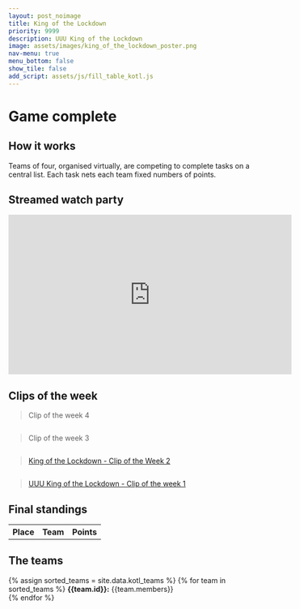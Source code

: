 ```yaml
---
layout: post_noimage
title: King of the Lockdown
priority: 9999
description: UUU King of the Lockdown
image: assets/images/king_of_the_lockdown_poster.png
nav-menu: true
menu_bottom: false
show_tile: false
add_script: assets/js/fill_table_kotl.js
---
```

# Game complete
## How it works

Teams of four, organised virtually, are competing to complete tasks on a central list. Each task nets each team fixed numbers of points.

## Streamed watch party
<iframe width="560" height="315" src="https://www.youtube.com/embed/hJ-YQ6sD2SE" frameborder="0" allow="accelerometer; autoplay; clipboard-write; encrypted-media; gyroscope; picture-in-picture" allowfullscreen></iframe>

## Clips of the week
<div id="fb-root"></div>
<script async defer crossorigin="anonymous" src="https://connect.facebook.net/en_GB/sdk.js#xfbml=1&version=v6.0"></script>
<div class="fb-video" style="margin-bottom:2em" data-href="https://www.facebook.com/theunionofukunicyclists/videos/246544833092702/" data-show-text="false" data-width="300"><blockquote cite="https://developers.facebook.com/theunionofukunicyclists/videos/246544833092702/" class="fb-xfbml-parse-ignore"><a href="https://developers.facebook.com/theunionofukunicyclists/videos/246544833092702/"></a>Clip of the week 4</a></blockquote></div>
<div class="fb-video" style="margin-bottom:2em" data-href="https://www.facebook.com/theunionofukunicyclists/videos/2896561930419862/" data-show-text="false" data-width="300"><blockquote cite="https://developers.facebook.com/theunionofukunicyclists/videos/2896561930419862/" class="fb-xfbml-parse-ignore"><a href="https://developers.facebook.com/theunionofukunicyclists/videos/2896561930419862/"></a>Clip of the week 3</a></blockquote></div>
<div class="fb-video" style="margin-bottom:2em" data-href="https://www.facebook.com/theunionofukunicyclists/videos/860369674475026/" data-show-text="false" data-width="300"><blockquote cite="https://developers.facebook.com/theunionofukunicyclists/videos/860369674475026/" class="fb-xfbml-parse-ignore"><a href="https://developers.facebook.com/theunionofukunicyclists/videos/860369674475026/">King of the Lockdown - Clip of the Week 2</a></blockquote></div>
<div class="fb-video" style="margin-bottom:2em" data-href="https://www.facebook.com/theunionofukunicyclists/videos/216253039636451/" data-show-text="false" data-width="300"><blockquote cite="https://developers.facebook.com/theunionofukunicyclists/videos/216253039636451/" class="fb-xfbml-parse-ignore"><a href="https://developers.facebook.com/theunionofukunicyclists/videos/216253039636451/">UUU King of the Lockdown - Clip of the week 1</a></blockquote></div>

## Final standings
<html>
	<table id='results-table' style="width:100%">
      <tr>
        <th>Place</th>
        <th>Team</th>
        <th>Points</th>
      </tr>
    </table>
</html>

## The teams
<div>
	{% assign sorted_teams = site.data.kotl_teams %}
	{% for team in sorted_teams %}
	<b>{{team.id}}:</b> {{team.members}}<br>
	{% endfor %}
</div>
